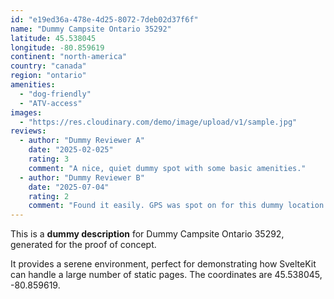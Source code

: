 ```yaml
---
id: "e19ed36a-478e-4d25-8072-7deb02d37f6f"
name: "Dummy Campsite Ontario 35292"
latitude: 45.538045
longitude: -80.859619
continent: "north-america"
country: "canada"
region: "ontario"
amenities:
  - "dog-friendly"
  - "ATV-access"
images:
  - "https://res.cloudinary.com/demo/image/upload/v1/sample.jpg"
reviews:
  - author: "Dummy Reviewer A"
    date: "2025-02-025"
    rating: 3
    comment: "A nice, quiet dummy spot with some basic amenities."
  - author: "Dummy Reviewer B"
    date: "2025-07-04"
    rating: 2
    comment: "Found it easily. GPS was spot on for this dummy location."
---
```


This is a **dummy description** for Dummy Campsite Ontario 35292, generated for the proof of concept.

It provides a serene environment, perfect for demonstrating how SvelteKit can handle a large number of static pages. The coordinates are 45.538045, -80.859619.
